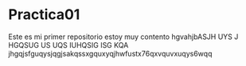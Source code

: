 # Practica01
Este es mi primer repositorio estoy muy contento
hgvahjbASJH UYS J HGQSUG  US  UQS   IUHQSIG ISG KQA 
jhgqjsfguqysjqgjsakqssxgquxyqjhwfustx76qxvquvxuqys6wqq
